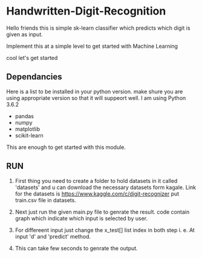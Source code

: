 # Handwritten-Digit-Recognition

Hello friends this is simple sk-learn classifier which predicts which digit is given as input.

Implement this at a simple level to get started with Machine Learning

cool let's get started 

## Dependancies 
Here is a list to be installed in your python version. make shure you are using appropriate version so that it will suppeort well. I am using Python 3.6.2

  * pandas
  * numpy
  * matplotlib
  * scikit-learn 
 
This are enough to get started with this module.

## RUN

  1. First thing you need to create a folder to hold datasets in it called 'datasets' and u can download the necessary datasets form kagale. Link for the datasets is https://www.kaggle.com/c/digit-recognizer put train.csv file in datasets.
  
  2. Next just run the given main.py file to genrate the result. code contain graph which indicate which input is selected by user.
  
  3. For differeent input just change the x_test[] list index in both step i. e. At input 'd' and 'predict' method.
  
  4. This can take few seconds to genrate the output.
  

